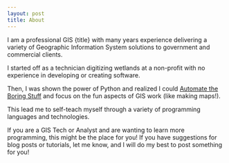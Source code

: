 ```yaml
---
layout: post
title: About
---
```


I am a professional GIS {title} with many years experience delivering a variety of Geographic Information System solutions to government and commercial clients.

I started off as a technician digitizing wetlands at a non-profit with no experience in developing or creating software.

Then, I was shown the power of Python and realized I could [Automate the Boring Stuff](https://automatetheboringstuff.com/) and focus on the fun aspects of GIS work (like making maps!).

This lead me to self-teach myself through a variety of programming languages and technologies.

If you are a GIS Tech or Analyst and are wanting to learn more programming, this might be the place for you! If you have suggestions for blog posts or tutorials, let me know, and I will do my best to post something for you!